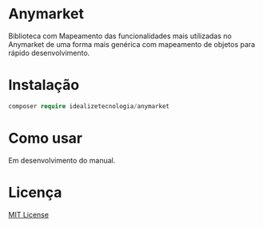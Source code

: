 Anymarket
==============

Biblioteca com Mapeamento das funcionalidades mais utilizadas no Anymarket de uma forma mais genérica com mapeamento de objetos para rápido desenvolvimento.

Instalação
==============
```php
composer require idealizetecnologia/anymarket
```

Como usar
==============
Em desenvolvimento do manual.

Licença
==============

[MIT License](http://zenorocha.mit-license.org/)